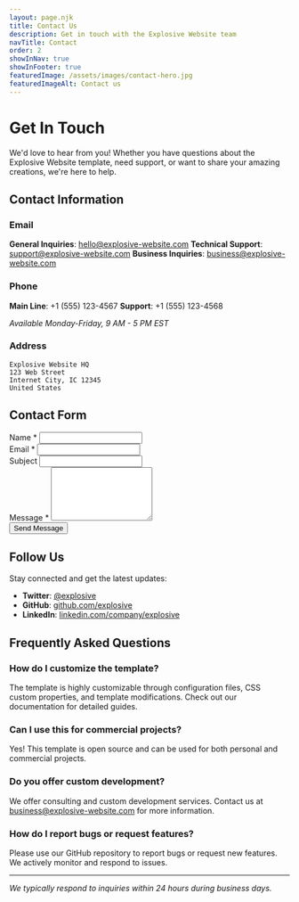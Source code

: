 ```yaml
---
layout: page.njk
title: Contact Us
description: Get in touch with the Explosive Website team
navTitle: Contact
order: 2
showInNav: true
showInFooter: true
featuredImage: /assets/images/contact-hero.jpg
featuredImageAlt: Contact us
---
```


# Get In Touch

We'd love to hear from you! Whether you have questions about the Explosive Website template, need support, or want to share your amazing creations, we're here to help.

## Contact Information

### Email
**General Inquiries**: [hello@explosive-website.com](mailto:hello@explosive-website.com)
**Technical Support**: [support@explosive-website.com](mailto:support@explosive-website.com)
**Business Inquiries**: [business@explosive-website.com](mailto:business@explosive-website.com)

### Phone
**Main Line**: +1 (555) 123-4567
**Support**: +1 (555) 123-4568

*Available Monday-Friday, 9 AM - 5 PM EST*

### Address
```
Explosive Website HQ
123 Web Street
Internet City, IC 12345
United States
```

## Contact Form

<form class="contact-form" action="/contact-submit" method="POST">
  <div class="form-group">
    <label for="name">Name *</label>
    <input type="text" id="name" name="name" required>
  </div>
  
  <div class="form-group">
    <label for="email">Email *</label>
    <input type="email" id="email" name="email" required>
  </div>
  
  <div class="form-group">
    <label for="subject">Subject</label>
    <input type="text" id="subject" name="subject">
  </div>
  
  <div class="form-group">
    <label for="message">Message *</label>
    <textarea id="message" name="message" rows="6" required></textarea>
  </div>
  
  <div class="form-group">
    <button type="submit" class="submit-button">Send Message</button>
  </div>
</form>

## Follow Us

Stay connected and get the latest updates:

- **Twitter**: [@explosive](https://twitter.com/explosive)
- **GitHub**: [github.com/explosive](https://github.com/explosive)
- **LinkedIn**: [linkedin.com/company/explosive](https://linkedin.com/company/explosive)

## Frequently Asked Questions

### How do I customize the template?

The template is highly customizable through configuration files, CSS custom properties, and template modifications. Check out our documentation for detailed guides.

### Can I use this for commercial projects?

Yes! This template is open source and can be used for both personal and commercial projects.

### Do you offer custom development?

We offer consulting and custom development services. Contact us at [business@explosive-website.com](mailto:business@explosive-website.com) for more information.

### How do I report bugs or request features?

Please use our GitHub repository to report bugs or request new features. We actively monitor and respond to issues.

---

*We typically respond to inquiries within 24 hours during business days.*
